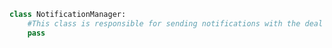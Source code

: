 ```python title="notification_manager.py"
class NotificationManager:
    #This class is responsible for sending notifications with the deal flight details.
    pass
```
